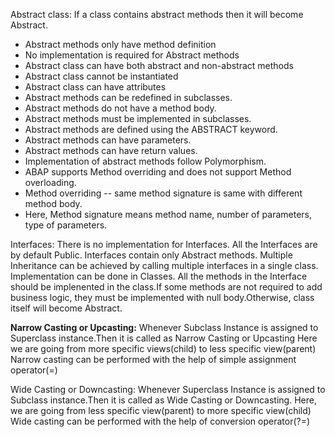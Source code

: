 Abstract class: If a class contains abstract methods then it will become Abstract.
* Abstract methods only have method definition
* No implementation is required for Abstract methods
* Abstract class can have both abstract and non-abstract methods
* Abstract class cannot be instantiated
* Abstract class can have attributes
* Abstract methods can be redefined in subclasses.
* Abstract methods do not have a method body.
* Abstract methods must be implemented in subclasses.
* Abstract methods are defined using the ABSTRACT keyword.
* Abstract methods can have parameters.
* Abstract methods can have return values.
* Implementation of abstract methods follow Polymorphism.
* ABAP supports Method overriding and does not support Method overloading.
* Method overriding -- same method signature is same with different method body.
* Here, Method signature means method name, number of parameters, type of parameters.





Interfaces:
There is no implementation for Interfaces.
All the Interfaces are by default Public.
Interfaces contain only Abstract methods.
Multiple Inheritance can be achieved by calling multiple interfaces in a single class.
Implementation can be done in Classes.
All the methods in the Interface should be implenented in the class.If some methods are not required to add business logic, they must be implemented with null body.Otherwise,
class itself will become Abstract.




**Narrow Casting or Upcasting:**
Whenever Subclass Instance is assigned to Superclass instance.Then it is called
as Narrow Casting or Upcasting
Here we are going from more specific views(child) to less specific view(parent)
Narrow casting can be performed with the help of simple assignment operator(=)

Wide Casting or Downcasting:
Whenever Superclass Instance is assigned to Subclass instance.Then it is called
as Wide Casting or Downcasting.
Here, we are going from less specific view(parent) to more specific view(child)
Wide casting can be performed with the help of conversion operator(?=)
